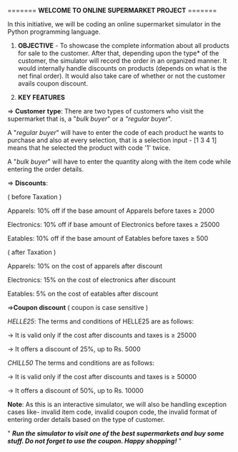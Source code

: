 =======  **WELCOME TO ONLINE SUPERMARKET PROJECT**  =======


In this initiative, we will be coding an online supermarket simulator in the Python programming language.

1. **OBJECTIVE** - To showcase the complete information about all products for sale to the customer. After that, depending upon the type* of the customer, the simulator will record the order in an organized manner. It would internally handle discounts on products (depends on what is the net final order). It would also take care of whether or not the customer avails coupon discount.

2. **KEY FEATURES** 

=> **Customer** **type**: There are two types of customers who visit the supermarket that is, a "_bulk buyer_" or a _"regular buyer_".

A "_regular buyer_" will have to enter the code of each product he wants to purchase and also at every selection, that is a selection input - [1 3 4 1] means that he selected the product with code '1' twice.

A "_bulk buyer_" will have to enter the quantity along with the item code while entering the order details.

=> **Discounts**: 

( before Taxation )

Apparels: 10% off if the base amount of Apparels before taxes ≥ 2000

Electronics: 10% off if base amount of Electronics before taxes ≥ 25000

Eatables: 10% off if the base amount of Eatables before taxes ≥ 500

( after Taxation )

Apparels: 10% on the cost of apparels after discount 

Electronics: 15% on the cost of electronics after discount 

Eatables: 5% on the cost of eatables after discount 

=>**Coupon discount** ( coupon is case sensitive )

_HELLE25_: The terms and conditions of HELLE25 are as follows:

-> It is valid only if the cost after discounts and taxes is ≥ 25000

-> It offers a discount of 25%, up to Rs. 5000

_CHILL50_   The terms and conditions are as follows:

-> It is valid only if the cost after discounts and taxes is ≥ 50000

-> It offers a discount of 50%, up to Rs. 10000

**Note**: As this is an interactive simulator, we will also be handling exception cases like- invalid item code, invalid coupon code, the invalid format of entering order details based on the type of customer.

" ***Run the simulator to visit one of the best supermarkets and buy some stuff. Do not forget to use the coupon. Happy shopping!*** "
